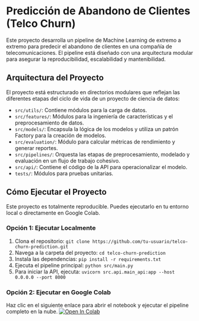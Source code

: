 # Predicción de Abandono de Clientes (Telco Churn)

Este proyecto desarrolla un pipeline de Machine Learning de extremo a extremo para predecir el abandono de clientes en una compañía de telecomunicaciones. El pipeline está diseñado con una arquitectura modular para asegurar la reproducibilidad, escalabilidad y mantenibilidad.

## Arquitectura del Proyecto
El proyecto está estructurado en directorios modulares que reflejan las diferentes etapas del ciclo de vida de un proyecto de ciencia de datos:
* `src/utils/`: Contiene módulos para la carga de datos.
* `src/features/`: Módulos para la ingeniería de características y el preprocesamiento de datos.
* `src/models/`: Encapsula la lógica de los modelos y utiliza un patrón Factory para la creación de modelos.
* `src/evaluation/`: Módulo para calcular métricas de rendimiento y generar reportes.
* `src/pipelines/`: Orquesta las etapas de preprocesamiento, modelado y evaluación en un flujo de trabajo cohesivo.
* `src/api/`: Contiene el código de la API para operacionalizar el modelo.
* `tests/`: Módulos para pruebas unitarias.

## Cómo Ejecutar el Proyecto
Este proyecto es totalmente reproducible. Puedes ejecutarlo en tu entorno local o directamente en Google Colab.

### Opción 1: Ejecutar Localmente
1.  Clona el repositorio: `git clone https://github.com/tu-usuario/telco-churn-prediction.git`
2.  Navega a la carpeta del proyecto: `cd telco-churn-prediction`
3.  Instala las dependencias: `pip install -r requirements.txt`
4.  Ejecuta el pipeline principal: `python src/main.py`
5.  Para iniciar la API, ejecuta:  `uvicorn src.api.main_api:app --host 0.0.0.0 --port 8000`

### Opción 2: Ejecutar en Google Colab
Haz clic en el siguiente enlace para abrir el notebook y ejecutar el pipeline completo en la nube.
[![Open In Colab](https://colab.research.google.com/assets/colab-badge.svg)](https://colab.research.google.com/github/ravilesl/telco-churn-prediction/notebooks/colab_runner.ipynb)
